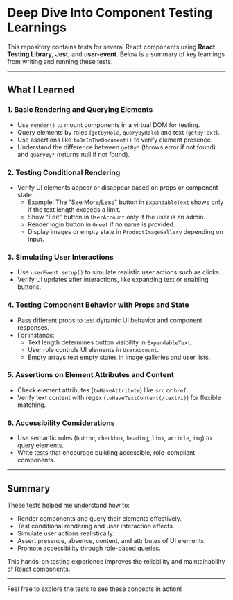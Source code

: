 # Deep Dive Into Component Testing Learnings

This repository contains tests for several React components using **React Testing Library**, **Jest**, and **user-event**. Below is a summary of key learnings from writing and running these tests.

---

## What I Learned

### 1. Basic Rendering and Querying Elements

- Use `render()` to mount components in a virtual DOM for testing.
- Query elements by roles (`getByRole`, `queryByRole`) and text (`getByText`).
- Use assertions like `toBeInTheDocument()` to verify element presence.
- Understand the difference between `getBy*` (throws error if not found) and `queryBy*` (returns null if not found).

### 2. Testing Conditional Rendering

- Verify UI elements appear or disappear based on props or component state.
  - Example: The "See More/Less" button in `ExpandableText` shows only if the text length exceeds a limit.
  - Show "Edit" button in `UserAccount` only if the user is an admin.
  - Render login button in `Greet` if no name is provided.
  - Display images or empty state in `ProductImageGallery` depending on input.

### 3. Simulating User Interactions

- Use `userEvent.setup()` to simulate realistic user actions such as clicks.
- Verify UI updates after interactions, like expanding text or enabling buttons.

### 4. Testing Component Behavior with Props and State

- Pass different props to test dynamic UI behavior and component responses.
- For instance:
  - Text length determines button visibility in `ExpandableText`.
  - User role controls UI elements in `UserAccount`.
  - Empty arrays test empty states in image galleries and user lists.

### 5. Assertions on Element Attributes and Content

- Check element attributes (`toHaveAttribute`) like `src` or `href`.
- Verify text content with regex (`toHaveTextContent(/text/i)`) for flexible matching.

### 6. Accessibility Considerations

- Use semantic roles (`button`, `checkbox`, `heading`, `link`, `article`, `img`) to query elements.
- Write tests that encourage building accessible, role-compliant components.

---

## Summary

These tests helped me understand how to:

- Render components and query their elements effectively.
- Test conditional rendering and user interaction effects.
- Simulate user actions realistically.
- Assert presence, absence, content, and attributes of UI elements.
- Promote accessibility through role-based queries.

This hands-on testing experience improves the reliability and maintainability of React components.

---

Feel free to explore the tests to see these concepts in action!
